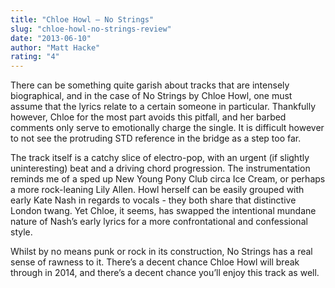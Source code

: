 ```yaml
---
title: "Chloe Howl – No Strings"
slug: "chloe-howl-no-strings-review"
date: "2013-06-10"
author: "Matt Hacke"
rating: "4"
---
```


There can be something quite garish about tracks that are intensely biographical, and in the case of No Strings by Chloe Howl, one must assume that the lyrics relate to a certain someone in particular. Thankfully however, Chloe for the most part avoids this pitfall, and her barbed comments only serve to emotionally charge the single. It is difficult however to not see the protruding STD reference in the bridge as a step too far.

The track itself is a catchy slice of electro-pop, with an urgent (if slightly uninteresting) beat and a driving chord progression. The instrumentation reminds me of a sped up New Young Pony Club circa Ice Cream, or perhaps a more rock-leaning Lily Allen. Howl herself can be easily grouped with early Kate Nash in regards to vocals - they both share that distinctive London twang. Yet Chloe, it seems, has swapped the intentional mundane nature of Nash’s early lyrics for a more confrontational and confessional style.

Whilst by no means punk or rock in its construction, No Strings has a real sense of rawness to it. There’s a decent chance Chloe Howl will break through in 2014, and there’s a decent chance you’ll enjoy this track as well.
